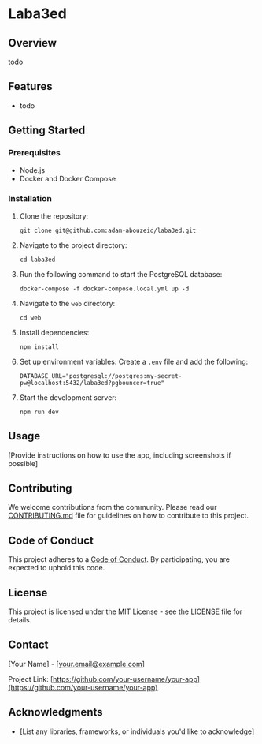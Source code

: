 # Laba3ed

## Overview

todo

## Features

- todo

## Getting Started

### Prerequisites

- Node.js
- Docker and Docker Compose

### Installation

1. Clone the repository:

   ```
   git clone git@github.com:adam-abouzeid/laba3ed.git
   ```

2. Navigate to the project directory:

   ```
   cd laba3ed
   ```

3. Run the following command to start the PostgreSQL database:

   ```
   docker-compose -f docker-compose.local.yml up -d
   ```

4. Navigate to the `web` directory:

   ```
   cd web
   ```

5. Install dependencies:

   ```
   npm install
   ```

6. Set up environment variables:
   Create a `.env` file and add the following:

   ```
   DATABASE_URL="postgresql://postgres:my-secret-pw@localhost:5432/laba3ed?pgbouncer=true"
   ```

7. Start the development server:
   ```
   npm run dev
   ```

## Usage

[Provide instructions on how to use the app, including screenshots if possible]

## Contributing

We welcome contributions from the community. Please read our [CONTRIBUTING.md](CONTRIBUTING.md) file for guidelines on how to contribute to this project.

## Code of Conduct

This project adheres to a [Code of Conduct](CODE_OF_CONDUCT.md). By participating, you are expected to uphold this code.

## License

This project is licensed under the MIT License - see the [LICENSE](LICENSE) file for details.

## Contact

[Your Name] - [your.email@example.com]

Project Link: [https://github.com/your-username/your-app](https://github.com/your-username/your-app)

## Acknowledgments

- [List any libraries, frameworks, or individuals you'd like to acknowledge]
